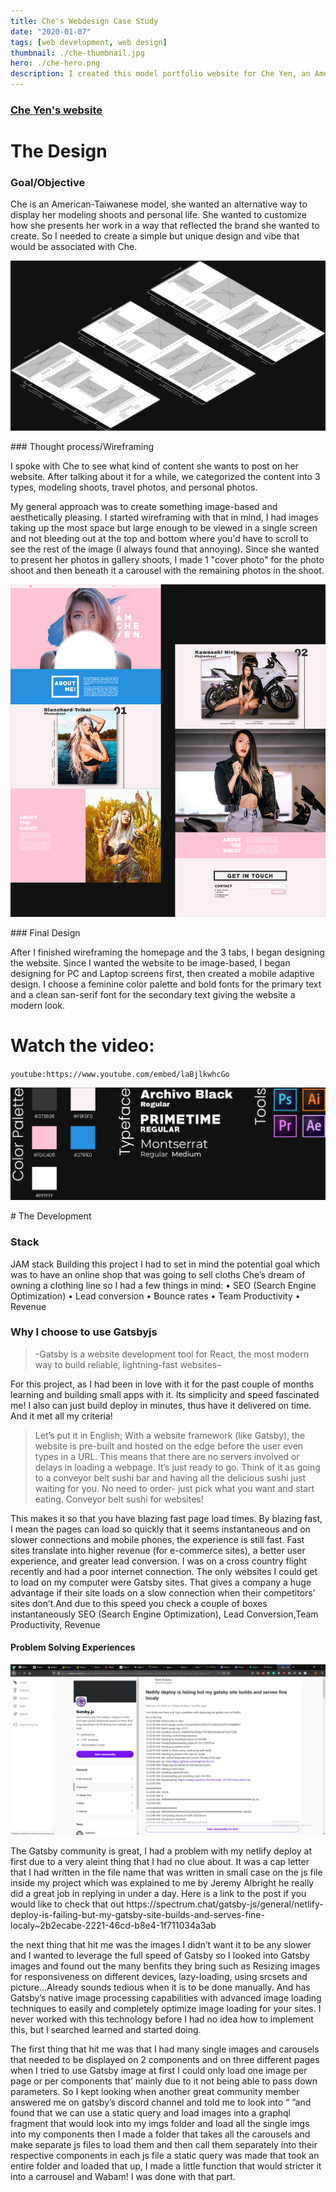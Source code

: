 ```yaml
---
title: Che's Webdesign Case Study
date: "2020-01-07"
tags: [web development, web design]
thumbnail: ./che-thumbnail.jpg
hero: ./che-hero.png
description: I created this model portfolio website for Che Yen, an American-Taiwanese model. Che wanted a simple and fast image-based website to share her personal and modeling shoots with her audience. She wants to use this website as a platform to later build a clothing brand to sell online to her fans.
---
```


### [Che Yen's website](https://che-san.netlify.com)

# The Design

### Goal/Objective

Che is an American-Taiwanese model, she wanted an alternative way to display her modeling shoots and personal life. She wanted to customize how she presents her work in a way that reflected the brand she wanted to create. So I needed to create a simple but unique design and vibe that would be associated with Che.

<div class="kg-card kg-image-card kg-width-full">

![che project wireframe](./che-wireframe.jpg)

</div>
### Thought process/Wireframing

I spoke with Che to see what kind of content she wants to post on her website. After talking about it for a while, we categorized the content into 3 types, modeling shoots, travel photos, and personal photos.

My general approach was to create something image-based and aesthetically pleasing. I started wireframing with that in mind, I had images taking up the most space but large enough to be viewed in a single screen and not bleeding out at the top and bottom where you'd have to scroll to see the rest of the image (I always found that annoying). Since she wanted to present her photos in gallery shoots, I made 1 "cover photo" for the photo shoot and then beneath it a carousel with the remaining photos in the shoot.

<div class="kg-card kg-image-card kg-width-full">

![che project full design](./che-full.jpg)

</div>
### Final Design

After I finished wireframing the homepage and the 3 tabs, I began designing the website. Since I wanted the website to be image-based, I began designing for PC and Laptop screens first, then created a mobile adaptive design. I choose a feminine color palette and bold fonts for the primary text and a clean san-serif font for the secondary text giving the website a modern look.

# Watch the video:

`youtube:https://www.youtube.com/embed/laBjlkwhcGo`

<div class="kg-card kg-image-card kg-width-full">

![che project colors](./che-colors.jpg)

</div>
# The Development

### Stack

JAM stack
Building this project I had to set in mind the potential goal which was to have an online shop that was going to sell cloths Che’s dream of owning a clothing line so I had a few things in mind:
• SEO (Search Engine Optimization)
• Lead conversion
• Bounce rates
• Team Productivity
• Revenue

### Why I choose to use Gatsbyjs

> -Gatsby is a website development tool for React, the most modern way to build reliable, lightning-fast websites–

For this project, as I had been in love with it for the past couple of months learning and building small apps with it. Its simplicity and speed fascinated me! I also can just build deploy in minutes, thus have it delivered on time. And it met all my criteria!

> Let’s put it in English; With a website framework (like Gatsby), the website is pre-built and hosted on the edge before the user even types in a URL. This means that there are no servers involved or delays in loading a webpage. It’s just ready to go. Think of it as going to a conveyor belt sushi bar and having all the delicious sushi just waiting for you. No need to order- just pick what you want and start eating. Conveyor belt sushi for websites!

This makes it so that you have blazing fast page load times. By blazing fast, I mean the pages can load so quickly that it seems instantaneous and on slower connections and mobile phones, the experience is still fast. Fast sites translate into higher revenue (for e-commerce sites), a better user experience, and greater lead conversion. I was on a cross country flight recently and had a poor internet connection. The only websites I could get to load on my computer were Gatsby sites. That gives a company a huge advantage if their site loads on a slow connection when their competitors’ sites don’t.And due to this speed you check a couple of boxes instantaneously SEO (Search Engine Optimization), Lead Conversion,Team Productivity, Revenue

#### Problem Solving Experiences

<div class="kg-card kg-image-card kg-width-full">

![community was very helpful](che-spectrum.png)

</div>
The Gatsby community is great, I had a problem with my netlify deploy at first due to a very aleint thing that I had no clue about. It was a cap letter that I had written in the file name that was written in small case on the js file inside my project which was explained to me by Jeremy Albright he really did a great job in replying in under a day. Here is a link to the post if you would like to check that out
https://spectrum.chat/gatsby-js/general/netlify-deploy-is-failing-but-my-gatsby-site-builds-and-serves-fine-localy~2b2ecabe-2221-46cd-b8e4-1f711034a3ab

the next thing that hit me was the images I didn’t want it to be any slower and I wanted to leverage the full speed of Gatsby so I looked into Gatsby images and found out the many benfits they bring such as Resizing images for responsiveness on different devices, lazy-loading, using srcsets and picture…Already sounds tedious when it is to be done manually. And has Gatsby’s native image processing capabilities with advanced image loading techniques to easily and completely optimize image loading for your sites.
I never worked with this technology before I had no idea how to implement this, but I searched learned and started doing.

The first thing that hit me was that I had many single images and carousels that needed to be displayed on 2 components and on three different pages when I tried to use Gatsby image at first I could only load one image per page or per components that’ mainly due to it not being able to pass down parameters. So I kept looking when another great community member answered me on gatsby’s discord channel and told me to look into “ ”and found that we can use a static query and load images into a graphql fragment that would look into my imgs folder and load all the single imgs into my components then I made a folder that takes all the carousels and make separate js files to load them and then call them separately into their respective components in each js file a static query was made that took an entire folder and loaded that up, I made a little function that would stricter it into a carrousel and Wabam! I was done with that part.

